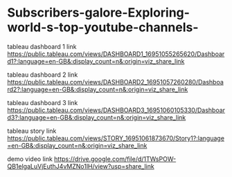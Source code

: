 # Subscribers-galore-Exploring-world-s-top-youtube-channels-


tableau  dashboard 1 link https://public.tableau.com/views/DASHBOARD1_16951055265620/Dashboard1?:language=en-GB&:display_count=n&:origin=viz_share_link


tableau dashboard 2 link https://public.tableau.com/views/DASHBOARD2_16951057260280/Dashboard2?:language=en-GB&:display_count=n&:origin=viz_share_link

tableau dashboard 3 link https://public.tableau.com/views/DASHBOARD3_16951060105330/Dashboard3?:language=en-GB&:display_count=n&:origin=viz_share_link

tableau story link https://public.tableau.com/views/STORY_16951061873670/Story1?:language=en-GB&:display_count=n&:origin=viz_share_link

demo video link https://drive.google.com/file/d/1TWsPOW-QB1elgaLuVjEuthJ4vMZNo1lH/view?usp=share_link

